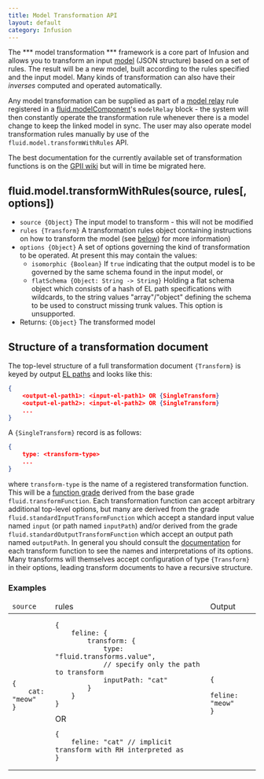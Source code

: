 ```yaml
---
title: Model Transformation API
layout: default
category: Infusion
---
```


The *** model transformation *** framework is a core part of Infusion and allows you to transform an input [model](FrameworkConcepts.md#model-objects) (JSON structure) based on a set of rules. 
The result will be a new model, built according to the rules specified and the input model. Many kinds of transformation can also have their *inverses* computed
and operated automatically.

Any model transformation can be supplied as part of a [model relay](ModelRelay.md#explicit-model-relay-style) rule registered in a [fluid.modelComponent](ComponentConfigurationOptions.md#model-components)'s `modelRelay` 
block - the system will then constantly operate the transformation rule whenever there is a model change to keep the linked model in sync. The user may also operate model transformation rules manually by use of the
`fluid.model.transformWithRules` API.

The best documentation for the currently available set of transformation functions is on the [GPII wiki](https://wiki.gpii.net/index.php/Architecture_-_Available_transformation_functions) but will
in time be migrated here.

## fluid.model.transformWithRules(source, rules[, options])

* `source {Object}` The input model to transform - this will not be modified
* `rules {Transform}` A transformation rules object containing instructions on how to transform the model (see [below](#structure-of-a-transformation-document)) for more information)
* `options {Object}` A set of options governing the kind of transformation to be operated. At present this may contain the values:
    * `isomorphic {Boolean}` If `true` indicating that the output model is to be governed by the same schema found in the input model, or
    * `flatSchema {Object: String -> String}` Holding a flat schema object which consists of a hash of EL path specifications with wildcards, to the string values "array"/"object" defining the schema to be used to construct missing trunk values. This option is unsupported.
* Returns: `{Object}` The transformed model

## Structure of a transformation document

The top-level structure of a full transformation document `{Transform}` is keyed by output [EL paths](FrameworkConcepts.md#el-paths) and looks like this:

```json
{
    <output-el-path1>: <input-el-path1> OR {SingleTransform}
    <output-el-path2>: <input-el-path2> OR {SingleTransform}
    ... 
}
```

A `{SingleTransform}` record is as follows:

```json
{
    type: <transform-type>
    ...
}
```

where `transform-type` is the name of a registered transformation function. This will be a [function grade](FunctionGrades.md) derived from the base grade `fluid.transformFunction`. Each transformation function can accept arbitrary additional top-level
options, but many are derived from the grade `fluid.standardInputTransformFunction` which accept a standard input value named `input` (or path named `inputPath`) and/or derived from the grade `fluid.standardOutputTransformFunction`
which accept an output path named `outputPath`. In general you should consult the [documentation](https://wiki.gpii.net/index.php/Architecture_-_Available_transformation_functions) for each transform function to
see the names and interpretations of its options. Many transforms will themselves accept configuration of type `{Transform}` in their options, leading transform documents to have a recursive structure. 

### Examples

<table><thead>
<tr><td><code>source</code></td><td>rules</td><td>Output</td></tr>
</thead><tbody>
<tr><td><code>
{
    cat: "meow"
}
</code></td><td><pre><code>{
    feline: {
        transform: {
            type: "fluid.transforms.value",
            // specify only the path to transform
            inputPath: "cat"
        }
    }
}
</code></pre>
OR
<pre><code>{
    feline: "cat" // implicit transform with RH interpreted as <input-el-path>
}
</code></pre></td><td>
<code>
{
    feline: "meow"
}
</code></td>
</tr>
</tbody>
</table>